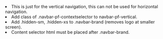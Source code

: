 <li>This is just for the vertical navigation, this can not be used for horizontal navigation.</li>
<li>Add class of .navbar-pf-contextselector to navbar-pf-vertical.</li>
<li>Add .hidden-sm, .hidden-xs to .navbar-brand (removes logo at smaller screen).</li>
<li>Content selector html must be placed after .navbar-brand.</li>